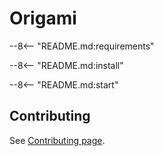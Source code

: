 # Origami

--8<-- "README.md:requirements"

--8<-- "README.md:install"

--8<-- "README.md:start"

## Contributing

See [Contributing page](contributing.md).
